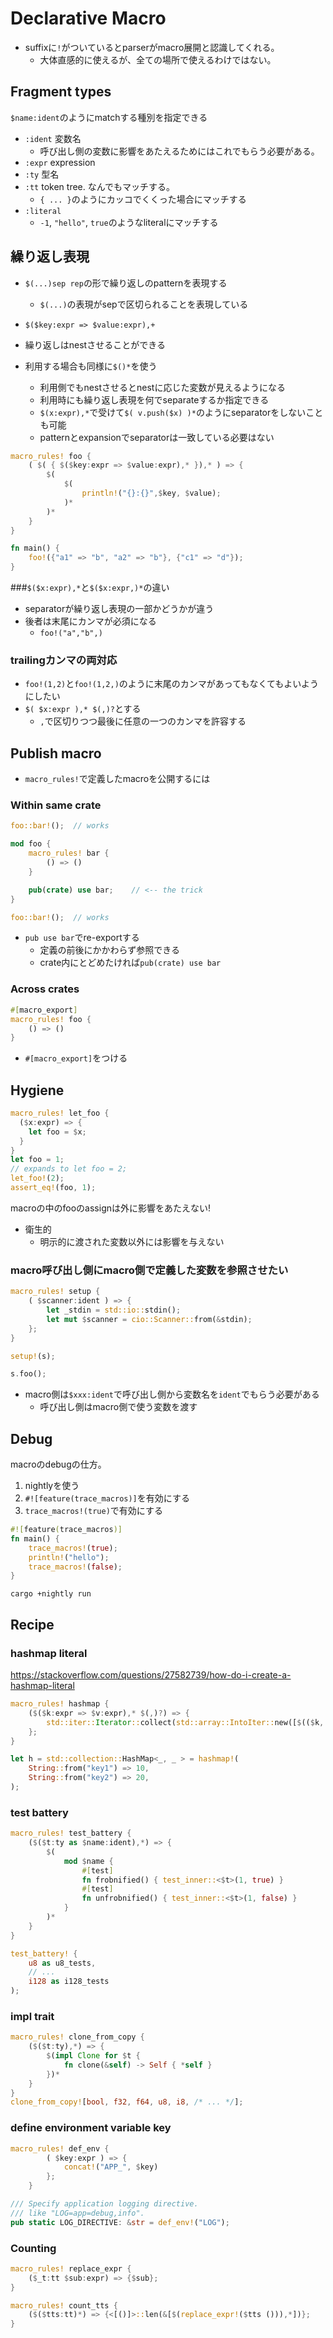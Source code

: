 # Declarative Macro

* suffixに`!`がついているとparserがmacro展開と認識してくれる。
  * 大体直感的に使えるが、全ての場所で使えるわけではない。

## Fragment types

`$name:ident`のようにmatchする種別を指定できる

* `:ident` 変数名
  * 呼び出し側の変数に影響をあたえるためにはこれでもらう必要がある。
* `:expr` expression
* `:ty` 型名
* `:tt` token tree. なんでもマッチする。
  * `{ ... }`のようにカッコでくくった場合にマッチする
* `:literal`
  * `-1`, `"hello"`, `true`のようなliteralにマッチする

## 繰り返し表現

* `$(...)sep rep`の形で繰り返しのpatternを表現する
  * `$(...)`の表現がsepで区切られることを表現している

* `$($key:expr => $value:expr),+`

* 繰り返しはnestさせることができる
* 利用する場合も同様に`$()*`を使う
    * 利用側でもnestさせるとnestに応じた変数が見えるようになる
    * 利用時にも繰り返し表現を何でseparateするか指定できる
    * `$(x:expr),*`で受けて`$( v.push($x) )*`のようにseparatorをしないことも可能
    * patternとexpansionでseparatorは一致している必要はない

```rust
macro_rules! foo {
    ( $( { $($key:expr => $value:expr),* }),* ) => {
        $(
            $(
                println!("{}:{}",$key, $value);
            )*
        )*
    }
}

fn main() {
    foo!({"a1" => "b", "a2" => "b"}, {"c1" => "d"});
}
```

###`$($x:expr),*`と`$($x:expr,)*`の違い

* separatorが繰り返し表現の一部かどうかが違う
* 後者は末尾にカンマが必須になる
  * `foo!("a","b",)`

### trailingカンマの両対応

* `foo!(1,2)`と`foo!(1,2,)`のように末尾のカンマがあってもなくてもよいようにしたい
* `$( $x:expr ),* $(,)?`とする
  * `,`で区切りつつ最後に任意の一つのカンマを許容する
 
## Publish macro

* `macro_rules!`で定義したmacroを公開するには

### Within same crate

```rust
foo::bar!();  // works

mod foo {
    macro_rules! bar {
        () => ()
    }

    pub(crate) use bar;    // <-- the trick
}

foo::bar!();  // works
```

* `pub use bar`でre-exportする
  * 定義の前後にかかわらず参照できる
  * crate内にとどめたければ`pub(crate) use bar`

### Across crates

```rust
#[macro_export]
macro_rules! foo {
    () => ()
}
```

* `#[macro_export]`をつける

## Hygiene

```rust
macro_rules! let_foo { 
  ($x:expr) => {
    let foo = $x; 
  }
}
let foo = 1;
// expands to let foo = 2; 
let_foo!(2); 
assert_eq!(foo, 1);
```

macroの中のfooのassignは外に影響をあたえない!

* 衛生的
  * 明示的に渡された変数以外には影響を与えない

### macro呼び出し側にmacro側で定義した変数を参照させたい

```rust
macro_rules! setup {
    ( $scanner:ident ) => {
        let _stdin = std::io::stdin();
        let mut $scanner = cio::Scanner::from(&stdin);
    };
}

setup!(s);

s.foo();
```

* macro側は`$xxx:ident`で呼び出し側から変数名を`ident`でもらう必要がある
  * 呼び出し側はmacro側で使う変数を渡す

## Debug

macroのdebugの仕方。

1. nightlyを使う
2. `#![feature(trace_macros)]`を有効にする
3. `trace_macros!(true)`で有効にする

```rust
#![feature(trace_macros)]
fn main() {
    trace_macros!(true);
    println!("hello");
    trace_macros!(false);
}
```

`cargo +nightly run`

## Recipe

### hashmap literal

https://stackoverflow.com/questions/27582739/how-do-i-create-a-hashmap-literal

```rust
macro_rules! hashmap {
    ($($k:expr => $v:expr),* $(,)?) => {
        std::iter::Iterator::collect(std::array::IntoIter::new([$(($k, $v),)*]))
    };
}

let h = std::collection::HashMap<_, _ > = hashmap!(
    String::from("key1") => 10,
    String::from("key2") => 20,
);
```

### test battery

```rust
macro_rules! test_battery { 
    ($($t:ty as $name:ident),*) => {
        $(
            mod $name {
                #[test]
                fn frobnified() { test_inner::<$t>(1, true) }
                #[test]
                fn unfrobnified() { test_inner::<$t>(1, false) }
            } 
        )*
    } 
}

test_battery! {
    u8 as u8_tests,
    // ...
    i128 as i128_tests
);
```

### impl trait

```rust
macro_rules! clone_from_copy { 
    ($($t:ty),*) => {
        $(impl Clone for $t {
            fn clone(&self) -> Self { *self }
        })*
    }
}
clone_from_copy![bool, f32, f64, u8, i8, /* ... */];
```

### define environment variable key

```rust
macro_rules! def_env {
        ( $key:expr ) => {
            concat!("APP_", $key)
        };
    }

/// Specify application logging directive.
/// like "LOG=app=debug,info".
pub static LOG_DIRECTIVE: &str = def_env!("LOG");
```

### Counting

```rust
macro_rules! replace_expr {
    ($_t:tt $sub:expr) => {$sub};
}

macro_rules! count_tts {
    ($($tts:tt)*) => {<[()]>::len(&[$(replace_expr!($tts ())),*])};
}
```
